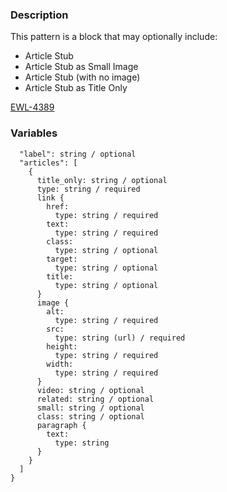 ### Description
This pattern is a block that may optionally include:

* Article Stub
* Article Stub as Small Image
* Article Stub (with no image)
* Article Stub as Title Only

[EWL-4389](https://issues.ama-assn.org/browse/EWL-4389)


### Variables
~~~
  "label": string / optional
  "articles": [
    {
      title_only: string / optional
      type: string / required
      link {
        href:
          type: string / required
        text:
          type: string / required
        class:
          type: string / optional
        target:
          type: string / optional
        title:
          type: string / optional
      }
      image {
        alt:
          type: string / required
        src:
          type: string (url) / required
        height:
          type: string / required
        width:
          type: string / required
      }
      video: string / optional
      related: string / optional
      small: string / optional
      class: string / optional
      paragraph {
        text:
          type: string
      }
    }
  ]
}

~~~
